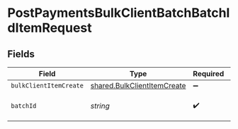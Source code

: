 # PostPaymentsBulkClientBatchBatchIdItemRequest


## Fields

| Field                                                                      | Type                                                                       | Required                                                                   | Description                                                                |
| -------------------------------------------------------------------------- | -------------------------------------------------------------------------- | -------------------------------------------------------------------------- | -------------------------------------------------------------------------- |
| `bulkClientItemCreate`                                                     | [shared.BulkClientItemCreate](../../models/shared/bulkclientitemcreate.md) | :heavy_minus_sign:                                                         | N/A                                                                        |
| `batchId`                                                                  | *string*                                                                   | :heavy_check_mark:                                                         | Unique identifier for a batch                                              |
